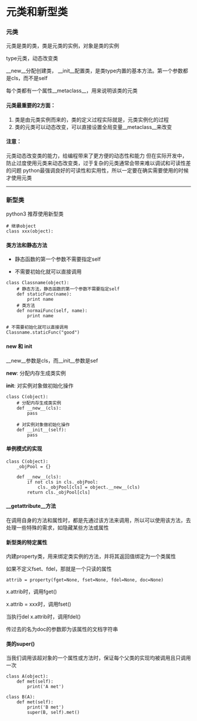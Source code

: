 元类和新型类
====

### 元类

元类是类的类，类是元类的实例，对象是类的实例

type元类，动态改变类

__new__分配创建类， __init__配置类，是类type内置的基本方法。第一个参数都是cls，而不是self

每个类都有一个属性__metaclass__，用来说明该类的元类

#### 元类最重要的2方面：
1. 类是由元类实例而来的，类的定义过程实际就是，元类实例化的过程
2. 类的元类可以动态改变，可以直接设置全局变量__metaclass__来改变

#### 注意：
元类动态改变类的能力，给编程带来了更方便的动态性和能力
但在实际开发中，防止过度使用元类来动态改变类，过于复杂的元类通常会带来难以调试和可读性差的问题
python最强调良好的可读性和实用性，所以一定要在确实需要使用的时候才使用元类

----

### 新型类

python3 推荐使用新型类
```
# 继承object
class xxx(object):
```

#### 类方法和静态方法

- 静态函数的第一个参数不需要指定self

- 不需要初始化就可以直接调用

```
class Classname(object):
    # 静态方法，静态函数的第一个参数不需要指定self
    def staticFunc(name):
        print name
    # 类方法
    def normaiFunc(self, name):
        print name

# 不需要初始化就可以直接调用
Classname.staticFunc("good")
```

#### __new__ 和 __init__

__new__参数是cls，而__init__参数是sef

__new__: 分配内存生成类实例

__init__: 对实例对象做初始化操作

```
class C(object):
    # 分配内存生成类实例
    def __new__(cls):
        pass

    # 对实例对象做初始化操作
    def __init__(self):
        pass
```

#### 单例模式的实现

```
class C(object):
    _objPool = {}

    def __new__(cls):
        if not cls in cls._objPool:
            cls._objPool[cls] = object.__new__(cls)
        return cls._objPool[cls]

```

#### __getattribute__方法

在调用自身的方法和属性时，都是先通过该方法来调用，所以可以使用该方法，去处理一些特殊的需求，如隐藏某些方法或属性

#### 新型类的特定属性

内建property类，用来绑定类实例的方法，并将其返回值绑定为一个类属性

如果不定义fset、fdel，那就是一个只读的属性

```
attrib = property(fget=None, fset=None, fdel=None, doc=None)
```

x.attrib时，调用fget()

x.attrib = xxx时，调用fset()

当执行del x.attrib时，调用fdel()

传过去的名为doc的参数即为该属性的文档字符串

#### 类的super()

当我们调用该超对象的一个属性或方法时，保证每个父类的实现均被调用且只调用一次

```
class A(object):
    def met(self):
        print('A met')

class B(A):
    def met(self):
        print('B met')
        super(B, self).met()
